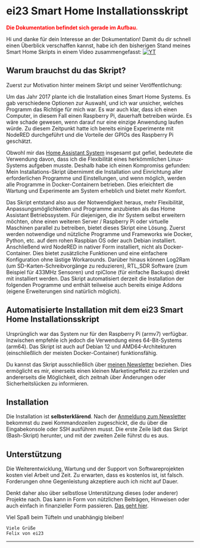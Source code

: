 # ei23 Smart Home Installationsskript

<span style="color:red">**Die Dokumentation befindet sich gerade im Aufbau.**</span>

Hi und danke für dein Interesse an der Dokumentation! Damit du dir schnell einen Überblick verschaffen kannst, habe ich den bisherigen Stand meines Smart Home Skripts in einem Video zusammengefasst:
[![YT](https://ei23.de/bilder/YTthumbs/pKUv_rXONas.webp)](https://www.youtube.com/watch?v=pKUv_rXONas)

## Warum brauchst du das Skript?

Zuerst zur Motivation hinter meinem Skript und seiner Veröffentlichung:

Um das Jahr 2017 plante ich die Installation eines Smart Home Systems. Es gab verschiedene Optionen zur Auswahl, und ich war unsicher, welches Programm das Richtige für mich war. Es war auch klar, dass ich einen Computer, in diesem Fall einen Raspberry Pi, dauerhaft betreiben würde. Es wäre schade gewesen, wenn darauf nur eine einzige Anwendung laufen würde. Zu diesem Zeitpunkt hatte ich bereits einige Experimente mit NodeRED durchgeführt und die Vorteile der GPIOs des Raspberry Pi geschätzt.

Obwohl mir das [Home Assistant System](https://home-assistant.io) insgesamt gut gefiel, bedeutete die Verwendung davon, dass ich die Flexibilität eines herkömmlichen Linux-Systems aufgeben musste. Deshalb habe ich einen Kompromiss gefunden: Mein Installations-Skript übernimmt die Installation und Einrichtung aller erforderlichen Programme und Einstellungen, und wenn möglich, werden alle Programme in Docker-Containern betrieben. Dies erleichtert die Wartung und Experimente am System erheblich und bietet mehr Komfort.

Das Skript entstand also aus der Notwendigkeit heraus, mehr Flexibilität, Anpassungsmöglichkeiten und Programme anzubieten als das Home Assistant Betriebssystem. Für diejenigen, die ihr System selbst erweitern möchten, ohne einen weiteren Server / Raspberry Pi oder virtuelle Maschinen parallel zu betreiben, bietet dieses Skript eine Lösung. Zuerst werden notwendige und nützliche Programme und Frameworks wie Docker, Python, etc. auf dem rohen Raspbian OS oder auch Debian installiert. Anschließend wird NodeRED in nativer Form installiert, nicht als Docker-Container. Dies bietet zusätzliche Funktionen und eine einfachere Konfiguration ohne lästige Workarounds. Darüber hinaus können Log2Ram (um SD-Karten-Schreibvorgänge zu reduzieren), RTL_SDR Software (zum Beispiel für 433MHz Sensoren) und rpiClone (für einfache Backups) direkt mit installiert werden. Das Skript automatisiert derzeit die Installation der folgenden Programme und enthält teilweise auch bereits einige Addons (eigene Erweiterungen sind natürlich möglich).

## Automatisierte Installation mit dem ei23 Smart Home Installationsskript

Ursprünglich war das System nur für den Raspberry Pi (armv7) verfügbar. Inzwischen empfehle ich jedoch die Verwendung eines 64-Bit-Systems (arm64). Das Skript ist auch auf Debian 12 und AMD64-Architekturen (einschließlich der meisten Docker-Container) funktionsfähig.

Du kannst das Skript ausschließlich über [meinen Newsletter](https://ei23.de/newsletter) beziehen. Dies ermöglicht es mir, einerseits einen kleinen Marketingeffekt zu erzielen und andererseits die Möglichkeit, dich zeitnah über Änderungen oder Sicherheitslücken zu informieren.

## Installation

Die Installation ist **selbsterklärend**. Nach der [Anmeldung zum Newsletter](https://ei23.de/newsletter) bekommst du zwei Kommandozeilen zugeschickt, die du über die Eingabekonsole oder SSH ausführen musst. Die erste Zeile lädt das Skript (Bash-Skript) herunter, und mit der zweiten Zeile führst du es aus.

## Unterstützung

Die Weiterentwicklung, Wartung und der Support von Softwareprojekten kosten viel Arbeit und Zeit. Zu erwarten, dass es kostenlos ist, ist falsch. Forderungen ohne Gegenleistung akzeptiere auch ich nicht auf Dauer.

Denkt daher also über selbstlose Unterstützung dieses (oder anderer) Projekte nach. Das kann in Form von nützlichen Beiträgen, Hinweisen oder auch einfach in finanzieller Form passieren. [Das geht hier](https://ei23.de/donate/).

Viel Spaß beim Tüfteln und unabhängig bleiben!

```
Viele Grüße
Felix von ei23
```

---